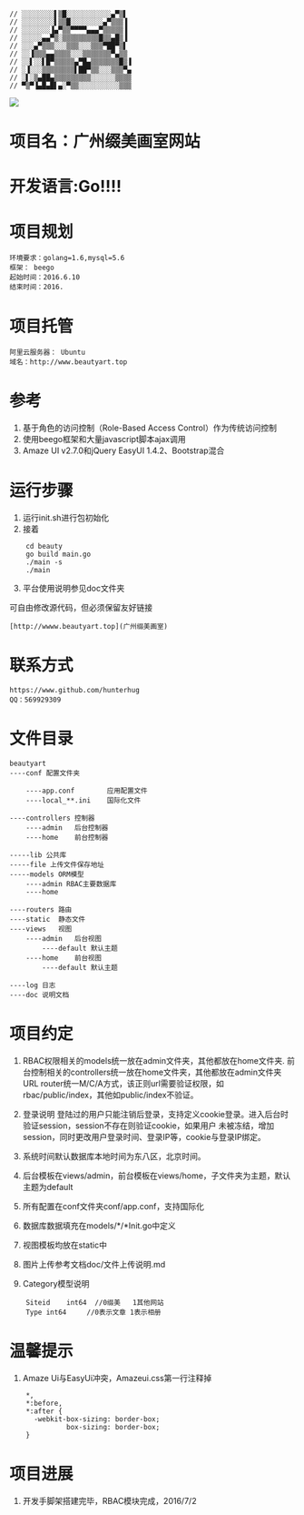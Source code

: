 ```
// ░░░░░░░░▌▒█░░░░░░░░░░░▄▀▒▌
// ░░░░░░░░▌▒▒█░░░░░░░░▄▀▒▒▒▐
// ░░░░░░░▐▄▀▒▒▀▀▀▀▄▄▄▀▒▒▒▒▒▐
// ░░░░░▄▄▀▒░▒▒▒▒▒▒▒▒▒█▒▒▄█▒▐
// ░░░▄▀▒▒▒░░░▒▒▒░░░▒▒▒▀██▀▒▌
// ░░▐▒▒▒▄▄▒▒▒▒░░░▒▒▒▒▒▒▒▀▄▒▒
// ░░▌░░▌█▀▒▒▒▒▒▄▀█▄▒▒▒▒▒▒▒█▒▐
// ░▐░░░▒▒▒▒▒▒▒▒▌██▀▒▒░░░▒▒▒▀▄
// ░▌░▒▄██▄▒▒▒▒▒▒▒▒▒░░░░░░▒▒▒▒
// ▀▒▀▐▄█▄█▌▄░▀▒▒░░░░░░░░░░▒▒▒
```

<img src='https://raw.githubusercontent.com/hunterhug/beautyart/master/seeme.jpg' />

# 项目名：广州缀美画室网站
# 开发语言:Go!!!!

# 项目规划
	环境要求：golang=1.6,mysql=5.6
	框架：	beego
	起始时间：2016.6.10
	结束时间：2016.

# 项目托管
	阿里云服务器： Ubuntu
	域名：http://www.beautyart.top

# 参考
1. 基于角色的访问控制（Role-Based Access Control）作为传统访问控制
2. 使用beego框架和大量javascript脚本ajax调用
3. Amaze UI v2.7.0和jQuery EasyUI 1.4.2、Bootstrap混合

# 运行步骤

1. 运行init.sh进行包初始化
2. 接着

```
	cd beauty
	go build main.go
	./main -s
	./main
```

3. 平台使用说明参见doc文件夹

可自由修改源代码，但必须保留友好链接

	[http://wwww.beautyart.top](广州缀美画室)

# 联系方式
	https://www.github.com/hunterhug 
	QQ：569929309


# 文件目录

```
beautyart
----conf 配置文件夹

	----app.conf 		应用配置文件
	----local_**.ini 	国际化文件

----controllers 控制器
	----admin	后台控制器	
	----home 	前台控制器

-----lib 公共库
-----file 上传文件保存地址
-----models ORM模型
	----admin RBAC主要数据库
	----home 

----routers 路由
----static  静态文件
----views	视图
	----admin 	后台视图
		----default 默认主题
	----home 	前台视图
		----default 默认主题

----log 日志
----doc 说明文档
```

# 项目约定
1. RBAC权限相关的models统一放在admin文件夹，其他都放在home文件夹.
	前台控制相关的controllers统一放在home文件夹，其他都放在admin文件夹
	URL router统一M/C/A方式，该正则url需要验证权限，如rbac/public/index，其他如public/index不验证。

2. 登录说明
	登陆过的用户只能注销后登录，支持定义cookie登录。进入后台时验证session，session不存在则验证cookie，如果用户
	未被冻结，增加session，同时更改用户登录时间、登录IP等，cookie与登录IP绑定。

3. 系统时间默认数据库本地时间为东八区，北京时间。
4. 后台模板在views/admin，前台模板在views/home，子文件夹为主题，默认主题为default
5. 所有配置在conf文件夹conf/app.conf，支持国际化
6. 数据库数据填充在models/*/*Init.go中定义
7. 视图模板均放在static中
8. 图片上传参考文档doc/文件上传说明.md
9. Category模型说明

```
	Siteid    int64  //0缀美   1其他网站
	Type int64     //0表示文章 1表示相册
```

# 温馨提示
1. Amaze Ui与EasyUi冲突，Amazeui.css第一行注释掉

```
	*,
	*:before,
	*:after {
	  -webkit-box-sizing: border-box;
	          box-sizing: border-box;
	}
```

# 项目进展
1. 开发手脚架搭建完毕，RBAC模块完成，2016/7/2

